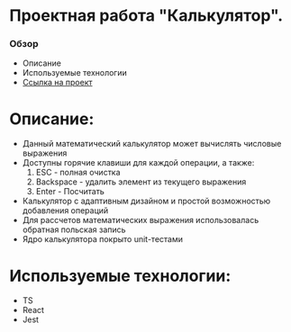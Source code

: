 # Проектная работа "Калькулятор".

### Обзор

* Описание
* Используемые технологии
* [Ссылка на проект](https://6393e51825a7ad32bfb64db9--jolly-frangipane-f61d40.netlify.app/) 

# Описание:

* Данный математический калькулятор может вычислять числовые выражения
* Доступны горячие клавиши для каждой операции, а также:
  1. ESC - полная очистка
  2. Backspace - удалить элемент из текущего выражения
  3. Enter - Посчитать
* Калькулятор с адаптивным дизайном и простой возможностью добавления операций
* Для рассчетов математических выражения использовалась обратная польская запись
* Ядро калькулятора покрыто unit-тестами

# Используемые технологии:

* TS
* React
* Jest